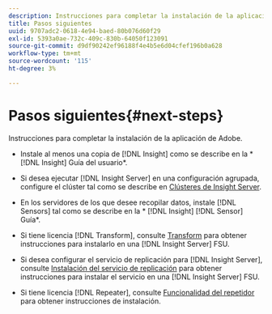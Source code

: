 ```yaml
---
description: Instrucciones para completar la instalación de la aplicación de Adobe.
title: Pasos siguientes
uuid: 9707adc2-0618-4e94-baed-80b076d60f29
exl-id: 5393a0ae-732c-409c-830b-64050f123091
source-git-commit: d9df90242ef96188f4e4b5e6d04cfef196b0a628
workflow-type: tm+mt
source-wordcount: '115'
ht-degree: 3%

---
```


# Pasos siguientes{#next-steps}

Instrucciones para completar la instalación de la aplicación de Adobe.

* Instale al menos una copia de [!DNL Insight] como se describe en la * [!DNL Insight] Guía del usuario*.

* Si desea ejecutar [!DNL Insight Server] en una configuración agrupada, configure el clúster tal como se describe en [Clústeres de Insight Server](../../../home/c-inst-svr/c-install-ins-svr/c-ins-svr-clstrs/c-abt-ins-svr-clsters.md).

* En los servidores de los que desee recopilar datos, instale [!DNL Sensors] tal como se describe en la * [!DNL Insight] [!DNL Sensor] Guía*.

* Si tiene licencia [!DNL Transform], consulte [Transform](../../../home/c-inst-svr/c-tfm/c-tfm.md#concept-2da4db2b6f444e93ace22d3b3aecb4f2) para obtener instrucciones para instalarlo en una [!DNL Insight Server] FSU.

* Si desea configurar el servicio de replicación para [!DNL Insight Server], consulte [Instalación del servicio de replicación](../../../home/c-inst-svr/c-ins-svr-rep-svc/c-inst-rep-svc.md#concept-4743b6621f394ee39cf0635230996925) para obtener instrucciones para instalar el servicio en una [!DNL Insight Server] FSU.

* Si tiene licencia [!DNL Repeater], consulte [Funcionalidad del repetidor](../../../home/c-inst-svr/c-rptr-fntly/c-rptr-fntly.md) para obtener instrucciones de instalación.
